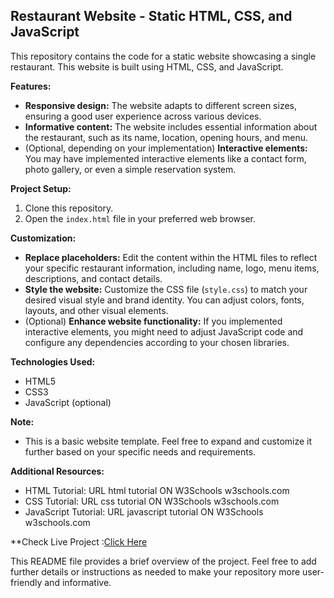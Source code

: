 ## Restaurant Website - Static HTML, CSS, and JavaScript

This repository contains the code for a static website showcasing a single restaurant. This website is built using HTML, CSS, and JavaScript. 

**Features:**

* **Responsive design:** The website adapts to different screen sizes, ensuring a good user experience across various devices.
* **Informative content:** The website includes essential information about the restaurant, such as its name, location, opening hours, and menu. 
* (Optional, depending on your implementation) **Interactive elements:** You may have implemented interactive elements like a contact form, photo gallery, or even a simple reservation system.

**Project Setup:**

1. Clone this repository.
2. Open the `index.html` file in your preferred web browser.

**Customization:**

* **Replace placeholders:** Edit the content within the HTML files to reflect your specific restaurant information, including name, logo, menu items, descriptions, and contact details.
* **Style the website:** Customize the CSS file (`style.css`) to match your desired visual style and brand identity. You can adjust colors, fonts, layouts, and other visual elements.
* (Optional) **Enhance website functionality:** If you implemented interactive elements, you might need to adjust JavaScript code and configure any dependencies according to your chosen libraries.

**Technologies Used:**

* HTML5
* CSS3
* JavaScript (optional)

**Note:**

* This is a basic website template. Feel free to expand and customize it further based on your specific needs and requirements.

**Additional Resources:**

* HTML Tutorial: URL html tutorial ON W3Schools w3schools.com
* CSS Tutorial: URL css tutorial ON W3Schools w3schools.com
* JavaScript Tutorial: URL javascript tutorial ON W3Schools w3schools.com

**Check Live Project :[Click Here](https://naitikjpatel.github.io/Restaurant-Static-Website/)

This README file provides a brief overview of the project. Feel free to add further details or instructions as needed to make your repository more user-friendly and informative.
